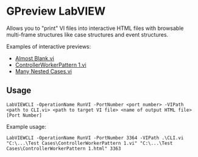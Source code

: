 # GPreview LabVIEW

Allows you to "print" VI files into interactive HTML files with browsable multi-frame structures like case structures and event structures.

Examples of interactive previews:
- [Almost Blank.vi](https://htmlpreview.github.io/?https://github.com/fadilf/gpreview-labview/blob/main/Test%20Cases/Almost%20Blank.html)
- [ControllerWorkerPattern 1.vi](https://htmlpreview.github.io/?https://github.com/fadilf/gpreview-labview/blob/main/Test%20Cases/ControllerWorkerPattern%201.html)
- [Many Nested Cases.vi](https://htmlpreview.github.io/?https://github.com/fadilf/gpreview-labview/blob/main/Test%20Cases/Many%20Nested%20Cases.html)

## Usage
`LabVIEWCLI -OperationName RunVI -PortNumber <port number> -VIPath <path to CLI.vi> <path to target VI file> <name of output HTML file> [Port Number]`

Example usage:

`LabVIEWCLI -OperationName RunVI -PortNumber 3364 -VIPath .\CLI.vi "C:\...\Test Cases\ControllerWorkerPattern 1.vi" "C:\...\Test Cases\ControllerWorkerPattern 1.html" 3363`